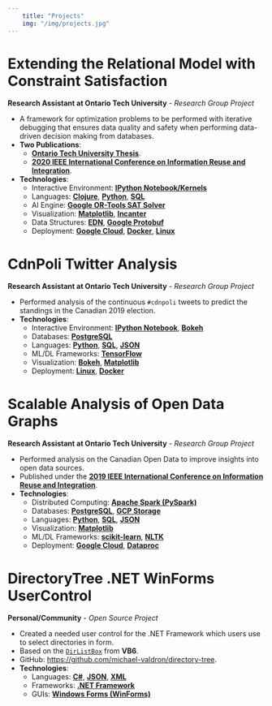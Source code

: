 ```yaml
---
    title: "Projects"
    img: "/img/projects.jpg"
---
```


# Extending the Relational Model with Constraint Satisfaction 
**Research Assistant at Ontario Tech University** - *Research Group Project*
- A framework for optimization problems to be performed with iterative debugging that ensures data quality and safety when performing data-driven decision making from databases.
- **Two Publications**: 
    - <a href="http://ir.library.dc-uoit.ca/handle/10155/1282" target="__blank">**Ontario Tech University Thesis**</a>.
    - <a href="https://homepages.uc.edu/~niunn/IRI20/" target="_blank">**2020 IEEE International Conference on Information Reuse and Integration**</a>.
- **Technologies**:
    - Interactive Environment: <a href="https://jupyter.org/" target="_blank">**IPython Notebook/Kernels**</a>
    - Languages: <a href="https://clojure.org/" target="_blank">**Clojure**</a>, <a href="https://python.org/" target="_blank">**Python**</a>, <a href="https://en.wikipedia.org/wiki/SQL" target="_blank">**SQL**</a>
    - AI Engine: <a href="https://developers.google.com/optimization/cp/cp_solver" target="_blank">**Google OR-Tools SAT Solver**</a>
    - Visualization: <a href="https://matplotlib.org/" target="_blank">**Matplotlib**</a>, <a href="http://incanter.org/" target="_blank">**Incanter**</a>
    - Data Structures: <a href="https://github.com/edn-format/edn" target="_blank">**EDN**</a>, <a href="https://developers.google.com/protocol-buffers" target="_blank">**Google Protobuf**</a>
    - Deployment: <a href="https://cloud.google.com/" target="_blank">**Google Cloud**</a>, <a href="https://www.docker.com/" target="_target">**Docker**</a>, <a href="https://en.wikipedia.org/wiki/Linux" target="_blank">**Linux**</a>

# CdnPoli Twitter Analysis
**Research Assistant at Ontario Tech University** - *Research Group Project*
- Performed analysis of the continuous `#cdnpoli` tweets to predict the standings in the Canadian 2019 election.
- **Technologies**:
    - Interactive Environment: <a href="https://jupyter.org/" target="_blank">**IPython Notebook**</a>, <a href="https://bokeh.org/" target="_blank">**Bokeh**</a>
    - Databases: <a href="https://www.postgresql.org/" target="_blank">**PostgreSQL**</a>
    - Languages: <a href="https://python.org/" target="_blank">**Python**</a>, <a href="https://en.wikipedia.org/wiki/SQL" target="_blank">**SQL**</a>, <a href="https://www.json.org/json-en.html" target="_blank">**JSON**</a>
    - ML/DL Frameworks: <a href="https://www.tensorflow.org/" target="_blank">**TensorFlow**</a>
    - Visualization: <a href="https://bokeh.org/" target="_blank">**Bokeh**</a>, <a href="https://matplotlib.org/" target="_blank">**Matplotlib**</a>
    - Deployment: <a href="https://en.wikipedia.org/wiki/Linux" target="_blank">**Linux**</a>, <a href="https://www.docker.com/" target="_target">**Docker**</a>

# Scalable Analysis of Open Data Graphs
**Research Assistant at Ontario Tech University** -
*Research Group Project*
- Performed analysis on the Canadian Open Data to improve insights into open data sources.
- Published under the **<a href="http://www.sis.pitt.edu/lersais/iri/2019/" target="_blank">2019 IEEE International Conference on Information Reuse and Integration</a>**.
- **Technologies**:
    - Distributed Computing: <a href="https://spark.apache.org/" target="_blank">**Apache Spark (PySpark)**</a>
    - Databases: <a href="https://www.postgresql.org/" target="_blank">**PostgreSQL**</a>, <a href="https://cloud.google.com/storage" target="_blank">**GCP Storage**</a>
    - Languages: <a href="https://python.org/" target="_blank">**Python**</a>, <a href="https://en.wikipedia.org/wiki/SQL" target="_blank">**SQL**</a>, <a href="https://www.json.org/json-en.html" target="_blank">**JSON**</a>
    - Visualization: <a href="https://matplotlib.org/" target="_blank">**Matplotlib**</a>
    - ML/DL Frameworks: <a href="https://scikit-learn.org/stable/" target="_blank">**scikit-learn**</a>, <a href="https://www.nltk.org/" target="_blank">**NLTK**</a>
    - Deployment: <a href="https://cloud.google.com/" target="_blank">**Google Cloud**</a>, <a href="https://cloud.google.com/dataproc" target="_blank">**Dataproc**</a>

# DirectoryTree .NET WinForms UserControl
**Personal/Community** - *Open Source Project*
- Created a needed user control for the .NET Framework which users use to select directories in form.
- Based on the <a href="https://docs.microsoft.com/en-us/dotnet/api/microsoft.visualbasic.compatibility.vb6.dirlistbox?view=netframework-4.8" target="_blank">`DirListBox`</a> from **VB6**.
- GitHub: <a href="https://github.com/michael-valdron/directory-tree" target="_blank">https://github.com/michael-valdron/directory-tree</a>.
- **Technologies**:
    - Languages: <a href="https://docs.microsoft.com/en-us/dotnet/csharp/" target="_blank">**C#**</a>, <a href="https://www.json.org/json-en.html" target="_blank">**JSON**</a>, <a href="https://www.w3.org/XML/" target="_blank">**XML**</a>
    - Frameworks: <a href="https://dotnet.microsoft.com/learn/dotnet/what-is-dotnet-framework" target="_blank">**.NET Framework**</a>
    - GUIs: <a href="https://docs.microsoft.com/en-us/dotnet/desktop/winforms/?view=netdesktop-5.0" target="_blank">**Windows Forms (WinForms)**</a>
<!-- , <a href="https://en.wikipedia.org/wiki/Extensible_Application_Markup_Language" target="_blank">**XAML**</a> -->
<!-- , <a href="https://docs.microsoft.com/en-us/dotnet/desktop/wpf/?view=netdesktop-5.0" target="_blank">**Windows Presentation Foundation (WPF)**</a> -->
